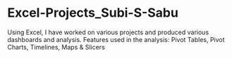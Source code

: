 # Excel-Projects_Subi-S-Sabu
Using Excel, I have worked on various projects and produced various dashboards and analysis.
Features used in the analysis: Pivot Tables, Pivot Charts, Timelines, Maps & Slicers
